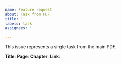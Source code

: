 ```yaml
---
name: Feature request
about: Task from PDF
title: ''
labels: task
assignees: ''

---
```


This issue represents a single task from the main PDF.

**Title**: 
**Page**: 
**Chapter**: 
**Link**:
